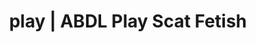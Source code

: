 ---
categories:
- POV Erotica
- NSFW Art
- Mindful Kink
- Tattooed Beauties
- Scat Fetish
image: /assets/images/1747714156813.jpg
layout: post
schema:
  description: Premium adult content featuring Scat Fetish, ABDL Play. High-quality
    images with provocative themes.
  keywords:
  - Nerdy Seduction
  - ABDL Play
  - Fantasy Kink
  - Digital Dominance
  - Interactive NSFW
  - E-Girl Erotica
  - Scat Fetish
  name: 1747714156813 | Scat Fetish ABDL Play
  type: VisualArtwork
seo:
  description: Featured content with sensual Scat Fetish, ABDL Play. HD images available.
  keywords: Scat Fetish, ABDL Play
  og_image: /assets/images/1747714156813.jpg
  schema_type: VisualArtwork
tags:
- '#play'
- Scat Fetish
- ABDL Play
title: play | ABDL Play Scat Fetish
---